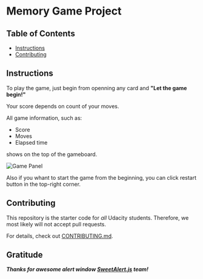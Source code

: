 # Memory Game Project

## Table of Contents

* [Instructions](#instructions)
* [Contributing](#contributing)

## Instructions

To play the game, just begin from openning any card and __"Let the game begin!"__

Your score depends on count of your moves.

All game information, such as:
* Score
* Moves
* Elapsed time

shows on the top of the gameboard.

![Game Panel](https://github.com/omicrondg/memory-card-game/res/game-panel.png)

Also if you whant to start the game from the beginning, you can click restart button in the top-right corner.

## Contributing

This repository is the starter code for _all_ Udacity students. Therefore, we most likely will not accept pull requests.

For details, check out [CONTRIBUTING.md](CONTRIBUTING.md).

## Gratitude

___Thanks for awesome alert window [SweetAlert.js](https://sweetalert.js.org/) team!___